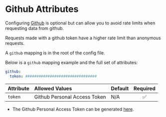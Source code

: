 # Github Attributes

Configuring [Github](https://github.com/) is optional but can allow you to avoid rate limits when requesting data from github.

Requests made with a github token have a higher rate limit than anonymous requests.

A `github` mapping is in the root of the config file.

Below is a `github` mapping example and the full set of attributes:
```yaml
github:
  token: ################################
```

| Attribute          | Allowed Values                                                             | Default | Required |
|:-------------------|:---------------------------------------------------------------------------|:--------|:--------:|
| `token`            | Github Personal Access Token                                               | N/A     | &#9989;  |

* The Github Personal Access Token can be generated [here](https://github.com/settings/tokens).
